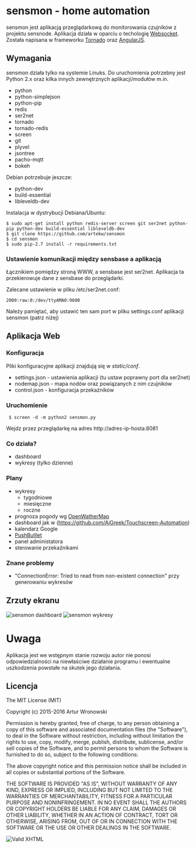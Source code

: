 # sensmon - home automation

sensmon jest aplikacją przeglądarkową do monitorowania czujników z projektu sensnode. Aplikacja działa w oparciu o techologię [Websocket](http://pl.wikipedia.org/wiki/WebSocket). Została napisana w frameworku [Tornado](http://www.tornadoweb.org/en/stable/) oraz [AngularJS](https://angularjs.org/).

## Wymagania

sensmon działa tylko na systemie Linuks. Do uruchomienia potrzebny jest Python 2.x oraz kilka innych zewnętrznych aplikacji/modułów m.in.

- python
- python-simplejson
- python-pip
- redis
- ser2net
- tornado
- tornado-redis
- screen
- git
- plyvel
- jsontree
- pacho-mqtt
- bokeh

Debian potrzebuje jeszcze:

- python-dev
- build-essential
- libleveldb-dev

Instalacja w dystrybucji Debiana/Ubuntu:

    $ sudo apt-get install python redis-server screen git ser2net python-pip python-dev build-essential libleveldb-dev
    $ git clone https://github.com/artekw/sensmon
    $ cd sensmon
    $ sudo pip-2.7 install -r requirements.txt

### Ustawienie komunikacji między sensbase a aplikacją

Łącznikiem pomiędzy stroną WWW, a sensbase jest ser2net. Aplikacja ta przekierowuje dane z sensbase do przeglądarki.

Zalecane ustawienie w pliku /etc/ser2net.conf:

    2000:raw:0:/dev/ttyAMA0:9600

Należy pamiętać, aby ustawić ten sam port w pliku settings.conf aplikacji sensmon (patrz niżej)

## Aplikacja Web
### Konfiguracja

Pliki konfiguracyjne aplikacji znajdują się w *static/conf*.

- settings.json - ustawienia aplikacji (tu ustaw poprawny port dla ser2net)
- nodemap.json - mapa nodów oraz powiązanych z nim czujników
- control.json - konfiguracja przekaźników

### Uruchomienie

     $ screen -d -m python2 sensmon.py

Wejdz przez przeglądarkę na adres http://adres-ip-hosta:8081

### Co działa?

- dashboard
- wykresy (tylko dzienne)

### Plany

- wykresy
    - tygodniowe
    - miesięczne
    - roczne
- prognoza pogody wg [OpenWatherMap](http://openweathermap.org/city/7530941)
- dashboard jak w (https://github.com/AiGreek/Touchscreen-Automation)
- kalendarz Google
- [PushBulllet](https://www.pushbullet.com/)
- panel administatora
- sterowanie przekaźnikami

### Znane problemy
   - "ConnectionError: Tried to read from non-existent connection" przy generowaniu wykresów

## Zrzuty ekranu

![sensmon dashboard](https://dl.dropboxusercontent.com/u/677573/Photos/sensmon/dashboard.png)
![sensmon wykresy](https://dl.dropboxusercontent.com/u/677573/Photos/sensmon/graphs.png)

# Uwaga
Aplikacja jest we wstępnym stanie rozwoju autor nie ponosi odpowiedzialności na niewłaściwe działanie programu i ewentualne uszkodzenia powstałe na skutek jego działania.

## Licencja

The MIT License (MIT)

Copyright (c) 2015-2016 Artur Wronowski

Permission is hereby granted, free of charge, to any person obtaining a copy
of this software and associated documentation files (the "Software"), to deal
in the Software without restriction, including without limitation the rights
to use, copy, modify, merge, publish, distribute, sublicense, and/or sell
copies of the Software, and to permit persons to whom the Software is
furnished to do so, subject to the following conditions:

The above copyright notice and this permission notice shall be included in
all copies or substantial portions of the Software.

THE SOFTWARE IS PROVIDED "AS IS", WITHOUT WARRANTY OF ANY KIND, EXPRESS OR
IMPLIED, INCLUDING BUT NOT LIMITED TO THE WARRANTIES OF MERCHANTABILITY,
FITNESS FOR A PARTICULAR PURPOSE AND NONINFRINGEMENT. IN NO EVENT SHALL THE
AUTHORS OR COPYRIGHT HOLDERS BE LIABLE FOR ANY CLAIM, DAMAGES OR OTHER
LIABILITY, WHETHER IN AN ACTION OF CONTRACT, TORT OR OTHERWISE, ARISING FROM,
OUT OF OR IN CONNECTION WITH THE SOFTWARE OR THE USE OR OTHER DEALINGS IN
THE SOFTWARE.


![Valid XHTML](http://w3.org/Icons/valid-xhtml10)
